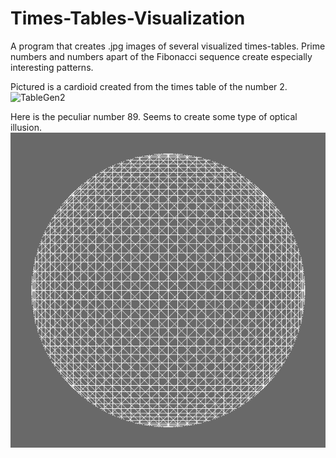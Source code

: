# Times-Tables-Visualization
A program that creates .jpg images of several visualized times-tables.  Prime numbers and numbers apart of the Fibonacci sequence create especially interesting patterns. 

Pictured is a cardioid created from the times table of the number 2.
![TableGen2](https://i.imgur.com/AGCg6tY.png)

Here is the peculiar number 89.  Seems to create some type of optical illusion.
![TableGen89](examples/TableGen89.jpg)
